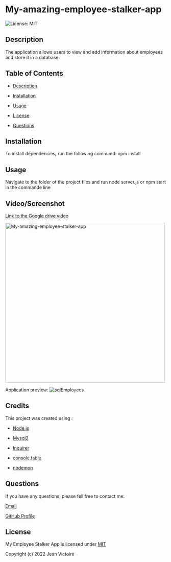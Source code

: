 # My-amazing-employee-stalker-app

![License: MIT](https://img.shields.io/static/v1?label=License&message=mit&color=blue)

## Description

The application allows users to view and add information about employees and store it in a database.

## Table of Contents

- [Description](#Description)

- [Installation](#Installation)

- [Usage](#Usage)

- [License](#License)

- [Questions](#Questions)

## Installation

To install dependencies, run the following command: npm install

## Usage

Navigate to the folder of the project files and run node server.js or npm start in the commande line

## Video/Screenshot

[Link to the Google drive video](https://drive.google.com/file/d/1s4x8ocaanvgyvayhbk6lqpcis8bhtcj5/view)

<img src="./My-amazing-employee-stalker-app.gif" alt="My-amazing-employee-stalker-app" height="500">

Application preview:
![sqlEmployees](https://user-images.githubusercontent.com/100246393/172475610-d5071fe6-c09c-4d42-a5db-623cad02abf0.png)


## Credits

This project was created using :

- [Node.js](https://nodejs.org/en/)

- [Mysql2](https://www.npmjs.com/package/mysql2)

- [Inquirer](https://www.npmjs.com/package/inquirer/v/0.2.3)

- [console.table](https://www.npmjs.com/package/console.table)

- [nodemon](https://www.npmjs.com/package/nodemon)

## Questions

If you have any questions, please fell free to contact me:

[Email](JeanTheCoders@gmail.com)

[GitHub Profile](https://github.com/JeanVictoire)

## License

My Employee Stalker App is licensed under [MIT](https://choosealicense.com/licenses/mit)

Copyright (c) 2022 Jean Victoire
